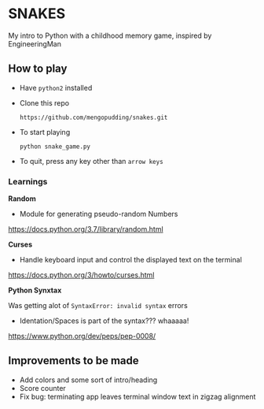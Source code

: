 # SNAKES 

My intro to Python with a childhood memory game, inspired by EngineeringMan

## How to play

- Have `python2` installed

- Clone this repo

  `https://github.com/mengopudding/snakes.git`
- To start playing

  `python snake_game.py`

- To quit, press any key other than `arrow keys`

### Learnings

**Random**

- Module for generating pseudo-random Numbers

https://docs.python.org/3.7/library/random.html

**Curses**
  
  - Handle keyboard input and control the displayed text on the terminal
  
  https://docs.python.org/3/howto/curses.html

**Python Synxtax**

Was getting alot of `SyntaxError: invalid syntax` errors  

- Identation/Spaces is part of the syntax??? whaaaaa! 

https://www.python.org/dev/peps/pep-0008/


## Improvements to be made

- Add colors and some sort of intro/heading  
- Score counter
- Fix bug: terminating app leaves terminal window text in zigzag alignment
